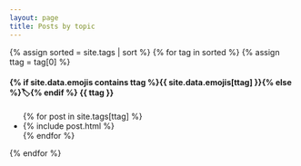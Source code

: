 ```yaml
---
layout: page
title: Posts by topic
---
```

{% assign sorted = site.tags | sort %}
{% for tag in sorted %}
{% assign ttag = tag[0] %}
<h4><a name="{{ ttag }}"></a>{% if site.data.emojis contains ttag %}{{ site.data.emojis[ttag] }}{% else %}🏷️{% endif %} {{ ttag }}</h4>
<ul>
{% for post in site.tags[ttag] %}
    <li>
{% include post.html %}
    </li>
    {% endfor %}
</ul>
{% endfor %}
